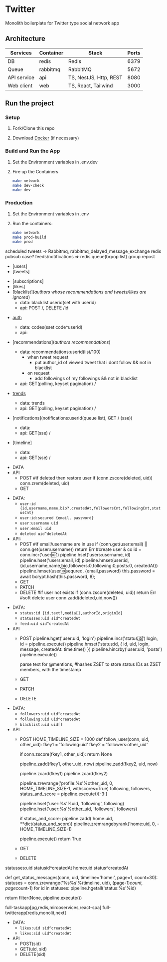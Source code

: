 # Twitter

Monolith boilerplate for Twitter type social network app

## Architecture

| Services    | Container | Stack                  | Ports |
| ----------- | --------- | ---------------------- | ----- |
| DB          | redis     | Redis                  | 6379  |
| Queue       | rabbitmq  | RabbitMQ               | 5672  |
| API service | api       | TS, NestJS, Http, REST | 8080  |
| Web client  | web       | TS, React, Tailwind    | 3000  |

## Run the project

### Setup

1. Fork/Clone this repo

1. Download [Docker](https://docs.docker.com/desktop/mac/install/) (if necessary)

### Build and Run the App

1. Set the Environment variables in .env.dev

1. Fire up the Containers

   ```sh
   make network
   make dev-check
   make dev
   ```

### Production

1. Set the Environment variables in .env

1. Run the containers:

   ```sh
   make network
   make prod-build
   make prod
   ```

<!-- Extras -->
scheduled tweets => Rabbitmq, rabbitmq_delayed_message_exchange
redis pubsub case?
feeds/notifications => redis queue(brpop list)
group repost


<!-- Entities(pg) -->
- [users]
- [tweets]

<!-- Entities/Cache(highly_requested) -->
- [subscriptions]
- [likes]
- [blacklist](_authors whose recommendations and tweets/likes are ignored_)
  - data: blacklist:userid(set with userid)
  - api: POST /, DELETE /id

<!-- Temp data(redis) -->
- [auth](_temp_codes_)
  - data: codes(sset code^userid)
  - api:
- [recommendations](_authors recommendations_)
  - data: recommendations:userid(list/100)
    - when tweet request
      - put author_id of viewed tweet that i dont follow && not in blacklist
    - on request
      - add followings of my followings && not in blacklist
  - api: GET(polling, keyset pagination) /
- [trends](_tweets-trends_)
  - data: trends
  - api: GET(polling, keyset pagination) /

- [notifications](notifications:userid(queue list), GET / (sse))
  - data: 
  - api: GET(sse) /
- [timeline]
  - data: 
  - api: GET(sse) /




<!-- auth -->
- DATA
- API
  - POST
    #if deleted then restore user
    if (conn.zscore(deleted, uid)) conn.zrem(deleted, uid)
  - GET

<!-- users -->
- DATA:
  - `user:id {id,username,name,bio?,createdAt,followersCnt,followingCnt,statusCnt}`
  - `user:id:secured {email, password}`
  - `user:username uid`
  - `user:email uid`
  - `deleted uid^deletedAt`
- API:
  - POST
    #if email/username are in use
    if (conn.get(user:email) || conn.get(user:username)) return Err
    #create user & co
    id = conn.incr('user:id:')
    pipeline.hset('users:username, id)
    pipeline.hset('users:email, id)
    pipeline.hmset(user:id, {id,username,name,bio,followers:0,following:0,posts:0, createdAt})
    pipeline.hmset(user:id:sequred, {email,password}
    this.password = await bcrypt.hash(this.password, 8);
  - GET
  - PATCH
  - DELETE
    #if user not exists
    if (conn.zscore(deleted, uid)) return Err
    #soft delete user
    conn.zadd(deleted,uid,now())

<!-- statuses -->
- DATA:
  - `status:id {id,text?,media[],authorId,originId}`
  - `statusses:uid sid^createdAt`
  - `feed:uid sid^createdAt`
- API
  - POST
    pipeline.hget('user:uid, 'login')
    pipeline.incr('status:id:')
    login, id = pipeline.execute()
    pipeline.hmset('status:id, { id, uid, login, message, createdAt: time.time() })
    pipeline.hincrby('user:uid, 'posts') <!-- increment posts counter in user -->
    pipeline.execute()

    parse text for @mentions, #hashes
    ZSET to store status IDs as ZSET members, with the timestamp
  - GET
  - PATCH
  - DELETE

<!-- subscriptions -->
- DATA:
  - `followers:uid uid^createdAt`
  - `following:uid uid^createdAt`
  - `blacklist:uid uid[]`
- API
  - POST
    HOME_TIMELINE_SIZE = 1000
    def follow_user(conn, uid, other_uid):
      fkey1 = 'following:uid'
      fkey2 = 'followers:other_uid'
      <!-- if allready followed -->
      if conn.zscore(fkey1, other_uid): return None
      <!-- add subscriptions -->
      pipeline.zadd(fkey1, other_uid, now)
      pipeline.zadd(fkey2, uid, now)
      <!-- count sizes -->
      pipeline.zcard(fkey1)
      pipeline.zcard(fkey2)
      <!-- Fetch the most recent HOME_TIMELINE_SIZE status messages from the newly followed user’s profile timeline -->
      pipeline.zrevrange('profile:%s'%other_uid, 0, HOME_TIMELINE_SIZE-1, withscores=True)
      following, followers, status_and_score = pipeline.execute()[-3:]
      <!--  -->
      pipeline.hset('user:%s'%uid, 'following', following)
      pipeline.hset('user:%s'%other_uid, 'followers', followers)
      <!-- Update the home timeline of the following user, keeping only the most recent 1000 status messages. -->
      if status_and_score:
        pipeline.zadd('home:uid, **dict(status_and_score))
        pipeline.zremrangebyrank('home:uid, 0, -HOME_TIMELINE_SIZE-1)

      pipeline.execute()
      return True
  - GET
  - DELETE

<!-- timelines -->
statusses:uid statusid^createdAt
home:uid status^createdAt

def get_status_messages(conn, uid, timeline='home:', page=1, count=30):
  statuses = conn.zrevrange('%s%s'%(timeline, uid), (page-1)*count, page*count-1)
  for id in statuses: pipeline.hgetall('status:%s'%id)
  <!-- Filter will remove any “missing” status messages that had been prev deleted -->
  return filter(None, pipeline.execute())





full-taskapp[pg,redis,mircoservices,react-spa]
full-twitterapp[redis,monolit,next]


<!-- likes -->
- DATA:
  - `likes:uid sid^createdAt`
  - `likes:sid uid^createdAt`
  <!-- - `likes sid^uid` -->
- API
  - POST(sid)
  - GET(uid, sid)
  - DELETE(sid)
